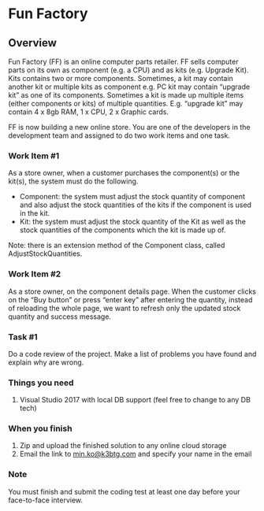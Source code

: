 # Fun Factory

## Overview

Fun Factory (FF) is an online computer parts retailer. FF sells computer parts on its own as component (e.g. a CPU) and as kits (e.g. Upgrade Kit). Kits contains two or more components. Sometimes, a kit may contain another kit or multiple kits as component e.g. PC kit may contain “upgrade kit” as one of its components. Sometimes a kit is made up multiple items (either components or kits) of multiple quantities. E.g. “upgrade kit” may contain 4 x 8gb RAM, 1 x CPU, 2 x Graphic cards.

FF is now building a new online store. You are one of the developers in the development team and assigned to do two work items and one task.

### Work Item #1
As a store owner, when a customer purchases the component(s) or the kit(s), the system must do the following.

- Component: the system must adjust the stock quantity of component and also adjust the stock quantities of the kits if the component is used in the kit.
- Kit: the system must adjust the stock quantity of the Kit as well as the stock quantities of the components which the kit is made up of.

Note: there is an extension method of the Component class, called AdjustStockQuantities.

### Work Item #2
As a store owner, on the component details page. When the customer clicks on the “Buy button” or press “enter key” after entering the quantity, instead of reloading the whole page, we want to refresh only the updated stock quantity and success message.

### Task #1
Do a code review of the project. Make a list of problems you have found and explain why are wrong.

### Things you need
1.	Visual Studio 2017 with local DB support (feel free to change to any DB tech)

### When you finish
1.	Zip and upload the finished solution to any online cloud storage
2.	Email the link to min.ko@k3btg.com and specify your name in the email

### Note
You must finish and submit the coding test at least one day before your face-to-face interview.

